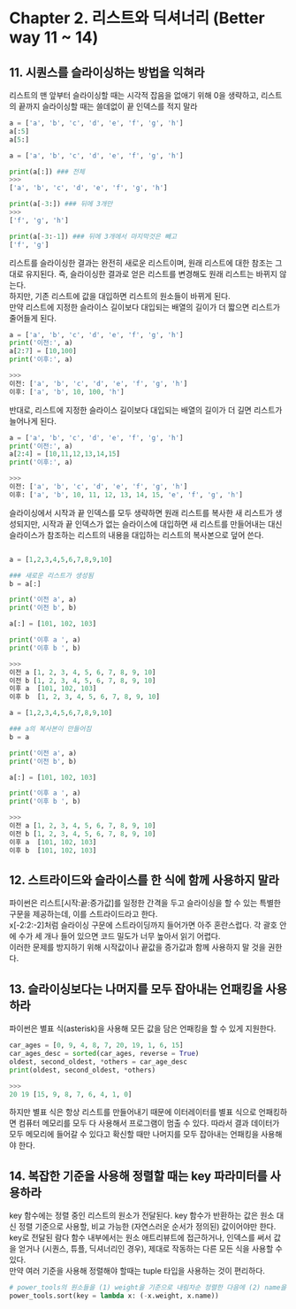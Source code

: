 # Chapter 2. 리스트와 딕셔너리 (Better way 11 ~ 14)

## 11. 시퀀스를 슬라이싱하는 방법을 익혀라
리스트의 맨 앞부터 슬라이싱할 때는 시각적 잡음을 없애기 위해 0을 생략하고, 리스트의 끝까지 슬라이싱할 때는 쓸데없이 끝 인덱스를 적지 말라
```python
a = ['a', 'b', 'c', 'd', 'e', 'f', 'g', 'h']
a[:5]
a[5:]
```
```python
a = ['a', 'b', 'c', 'd', 'e', 'f', 'g', 'h']

print(a[:]) ### 전체
>>> 
['a', 'b', 'c', 'd', 'e', 'f', 'g', 'h']

print(a[-3:]) ### 뒤에 3개만
>>>
['f', 'g', 'h']

print(a[-3:-1]) ### 뒤에 3개에서 마지막것은 빼고
['f', 'g']
```
리스트를 슬라이싱한 결과는 완전히 새로운 리스트이며, 원래 리스트에 대한 참조는 그대로 유지된다. 즉, 슬라이싱한 결과로 얻은 리스트를 변경해도 원래 리스트는 바뀌지 않는다.  
하지만, 기존 리스트에 값을 대입하면 리스트의 원소들이 바뀌게 된다.  
만약 리스트에 지정한 슬라이스 길이보다 대입되는 배열의 길이가 더 짧으면 리스트가 줄어들게 된다.
```python
a = ['a', 'b', 'c', 'd', 'e', 'f', 'g', 'h']
print('이전:', a)
a[2:7] = [10,100]
print('이후:', a)

>>>
이전: ['a', 'b', 'c', 'd', 'e', 'f', 'g', 'h']
이후: ['a', 'b', 10, 100, 'h']
```
반대로, 리스트에 지정한 슬라이스 길이보다 대입되는 배열의 길이가 더 길면 리스트가 늘어나게 된다.
```python
a = ['a', 'b', 'c', 'd', 'e', 'f', 'g', 'h']
print('이전:', a)
a[2:4] = [10,11,12,13,14,15]
print('이후:', a)

>>>
이전: ['a', 'b', 'c', 'd', 'e', 'f', 'g', 'h']
이후: ['a', 'b', 10, 11, 12, 13, 14, 15, 'e', 'f', 'g', 'h']
```
슬라이싱에서 시작과 끝 인덱스를 모두 생략하면 원래 리스트를 복사한 새 리스트가 생성되지만, 시작과 끝 인덱스가 없는 슬라이스에 대입하면 새 리스트를 만들어내는 대신 슬라이스가 참조하는 리스트의 내용을 대입하는 리스트의 복사본으로 덮어 쓴다.
```python

a = [1,2,3,4,5,6,7,8,9,10]

### 새로운 리스트가 생성됨
b = a[:]

print('이전 a', a)
print('이전 b', b)

a[:] = [101, 102, 103]

print('이후 a ', a) 
print('이후 b ', b) 

>>>
이전 a [1, 2, 3, 4, 5, 6, 7, 8, 9, 10]
이전 b [1, 2, 3, 4, 5, 6, 7, 8, 9, 10]
이후 a  [101, 102, 103]
이후 b  [1, 2, 3, 4, 5, 6, 7, 8, 9, 10]
```
```python
a = [1,2,3,4,5,6,7,8,9,10]

### a의 복사본이 만들어짐
b = a

print('이전 a', a)
print('이전 b', b)

a[:] = [101, 102, 103]

print('이후 a ', a) 
print('이후 b ', b) 

>>>
이전 a [1, 2, 3, 4, 5, 6, 7, 8, 9, 10]
이전 b [1, 2, 3, 4, 5, 6, 7, 8, 9, 10]
이후 a  [101, 102, 103]
이후 b  [101, 102, 103]
```

## 12. 스트라이드와 슬라이스를 한 식에 함께 사용하지 말라
파이썬은 리스트[시작:끝:증가값]를 일정한 간격을 두고 슬라이싱을 할 수 있는 특별한 구문을 제공하는데, 이를 스트라이드라고 한다.  
x[-2:2:-2]처럼 슬라이싱 구문에 스트라이딩까지 들어가면 아주 혼란스럽다. 각 괄호 안에 수가 세 개나 들어 있으면 코드 밀도가 너무 높아서 읽기 어렵다.  
이러한 문제를 방지하기 위해 시작값이나 끝값을 증가값과 함께 사용하지 말 것을 권한다.  

## 13. 슬라이싱보다는 나머지를 모두 잡아내는 언패킹을 사용하라
파이썬은 별표 식(asterisk)을 사용해 모든 값을 담은 언패킹을 할 수 있게 지원한다.  
```python
car_ages = [0, 9, 4, 8, 7, 20, 19, 1, 6, 15]
car_ages_desc = sorted(car_ages, reverse = True)
oldest, second_oldest, *others = car_age_desc
print(oldest, second_oldest, *others)

>>>
20 19 [15, 9, 8, 7, 6, 4, 1, 0]
```
하지만 별표 식은 항상 리스트를 만들어내기 때문에 이터레이터를 별표 식으로 언패킹하면 컴퓨터 메모리를 모두 다 사용해서 프로그램이 멈출 수 있다. 따라서 결과 데이터가 모두 메모리에 들어갈 수 있다고 확신할 때만 나머지를 모두 잡아내는 언패킹을 사용해야 한다.

## 14. 복잡한 기준을 사용해 정렬할 때는 key 파라미터를 사용하라
key 함수에는 정렬 중인 리스트의 원소가 전달된다. key 함수가 반환하는 값은 원소 대신 정렬 기준으로 사용할, 비교 가능한 (자연스러운 순서가 정의된) 값이어야만 한다.  
key로 전달된 람다 함수 내부에서는 원소 애트리뷰트에 접근하거나, 인덱스를 써서 값을 얻거나 (시퀀스, 튜플, 딕셔너리인 경우), 제대로 작동하는 다른 모든 식을 사용할 수 있다.  
만약 여러 기준을 사용해 정렬해야 할때는 tuple 타입을 사용하는 것이 편리하다.
```python 
# power_tools의 원소들을 (1) weight을 기준으로 내림차순 정렬한 다음에 (2) name을 기준으로 오름차순 정렬
power_tools.sort(key = lambda x: (-x.weight, x.name))
```